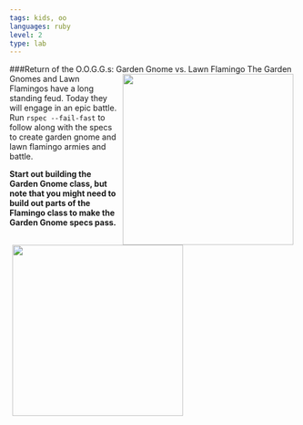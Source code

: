 ```yaml
---
tags: kids, oo
languages: ruby
level: 2
type: lab
---
```

###Return of the O.O.G.G.s: Garden Gnome vs. Lawn Flamingo
<img src="https://news.mst.edu/files/2012/03/gnomeo_and_juliet_image_02-thumb-1368x739-24401.jpg" width="300px" align="right" hspace="5">
The Garden Gnomes and Lawn Flamingos have a long standing feud. Today they will engage in an epic battle. Run `rspec --fail-fast` to follow along with the specs to create garden gnome and lawn flamingo armies and battle.


**Start out building the Garden Gnome class, but note that you might need to build out parts of the Flamingo class to make the Garden Gnome specs pass.**
<img src="http://images1.westword.com/imager/lawn-gnomes-slightly-less-sad-than-lawn-f/u/original/6477020/08gnome.jpg" width="300px" align="left" hspace="5">
